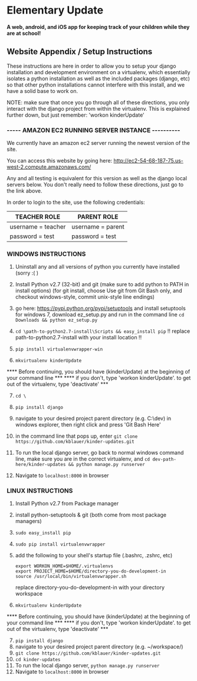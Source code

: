 <h1>Elementary Update</h1>
<h4>A web, android, and iOS app for keeping track of your children while they are at school!</h4>

<h2>Website Appendix / Setup Instructions</h2>

These instructions are here in order to allow you to setup your django installation and development environment on a virtualenv, which essentially isolates a python installation as well as the included packages (django, etc) so that other python installations cannot interfere with this install, and we have a solid base to work on.

NOTE: make sure that once you go through all of these directions, you only interact with the django project from within the virtualenv.  This is explained further down, but just remember: 'workon kinderUpdate'


<h3>----- AMAZON EC2 RUNNING SERVER INSTANCE ----------</h3>

We currently have an amazon ec2 server running the newest version of the site.  

You can access this website by going here: http://ec2-54-68-187-75.us-west-2.compute.amazonaws.com/

Any and all testing is equivalent for this version as well as the django local servers below.  You don't really need to follow these directions, just go to the link above.

In order to login to the site, use the following credentials:

|TEACHER ROLE       | PARENT ROLE       |
|-------------------|-------------------|
|username = teacher | username = parent |
|password = test    | password = test   |


<h3>  WINDOWS INSTRUCTIONS </h3>

1. Uninstall any and all versions of python you currently have installed (sorry :( )
2. Install Python v2.7 (32-bit) and git
	(make sure to add python to PATH in install options)
	(for git install, choose Use git from Git Bash only, and 
		checkout windows-style, commit unix-style line endings)
3. go here: https://pypi.python.org/pypi/setuptools and install setuptools
	for windows 7, download ez_setup.py and run in the command line ```cd Downloads && python ez_setup.py```

	
4. ```cd \path-to-python2.7-install\Scripts && easy_install pip```
		!! replace path-to-python2.7-install with your install location !!
		
5. ```pip install virtualenvwrapper-win```

6. ```mkvirtualenv kinderUpdate```

**** Before continuing, you should have (kinderUpdate) at the beginning of your command line ***
**** if you don't, type 'workon kinderUpdate'. to get out of the virtualenv, type 'deactivate' ***

7. ```cd \```
8. ```pip install django```
9. navigate to your desired project parent directory (e.g. C:\dev\) in windows explorer, 
	then right click and press 'Git Bash Here'
10. in the command line that pops up, enter ```git clone https://github.com/kblauer/kinder-updates.git```

10. To run the local django server, go back to normal windows command line, make sure you are in the correct virtualenv, and 
	```cd dev-path-here/kinder-updates && python manage.py runserver```
11. Navigate to ```localhost:8000``` in browser


<h3>LINUX INSTRUCTIONS </h3>

1. Install Python v2.7 from Package manager
2. install python-setuptools & git (both come from most package managers)
3. ```sudo easy_install pip```
4. ```sudo pip install virtualenvwrapper```
5.	add the following to your shell's startup file (.bashrc, .zshrc, etc)
    ```
	export WORKON_HOME=$HOME/.virtualenvs
	export PROJECT_HOME=$HOME/directory-you-do-development-in
	source /usr/local/bin/virtualenvwrapper.sh
	```
	replace directory-you-do-development-in with your directory workspace
	
6. ```mkvirtualenv kinderUpdate```

**** Before continuing, you should have (kinderUpdate) at the beginning of your command line ***
**** if you don't, type 'workon kinderUpdate'. to get out of the virtualenv, type 'deactivate' ***

7. ```pip install django```
8. navigate to your desired project parent directory (e.g. ~/workspace/)
9. ```git clone https://github.com/kblauer/kinder-updates.git```
10. ```cd kinder-updates```
11. To run the local django server, ```python manage.py runserver```
12. Navigate to ```localhost:8000``` in browser
